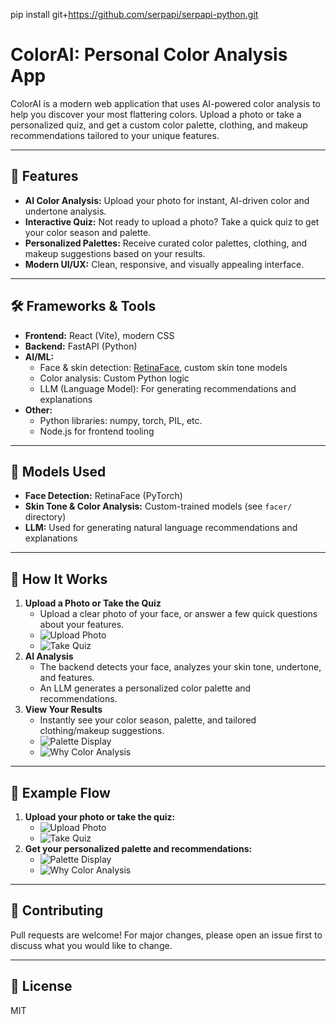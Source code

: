 pip install git+https://github.com/serpapi/serpapi-python.git

# ColorAI: Personal Color Analysis App

ColorAI is a modern web application that uses AI-powered color analysis to help you discover your most flattering colors. Upload a photo or take a personalized quiz, and get a custom color palette, clothing, and makeup recommendations tailored to your unique features.

---

## 🚀 Features
- **AI Color Analysis:** Upload your photo for instant, AI-driven color and undertone analysis.
- **Interactive Quiz:** Not ready to upload a photo? Take a quick quiz to get your color season and palette.
- **Personalized Palettes:** Receive curated color palettes, clothing, and makeup suggestions based on your results.
- **Modern UI/UX:** Clean, responsive, and visually appealing interface.

---

## 🛠 Frameworks & Tools
- **Frontend:** React (Vite), modern CSS
- **Backend:** FastAPI (Python)
- **AI/ML:**
  - Face & skin detection: [RetinaFace](https://github.com/biubug6/Pytorch_Retinaface), custom skin tone models
  - Color analysis: Custom Python logic
  - LLM (Language Model): For generating recommendations and explanations
- **Other:**
  - Python libraries: numpy, torch, PIL, etc.
  - Node.js for frontend tooling

---

## 🧠 Models Used
- **Face Detection:** RetinaFace (PyTorch)
- **Skin Tone & Color Analysis:** Custom-trained models (see `facer/` directory)
- **LLM:** Used for generating natural language recommendations and explanations

---

## 🌈 How It Works
1. **Upload a Photo or Take the Quiz**
   - Upload a clear photo of your face, or answer a few quick questions about your features.
   - ![Upload Photo](docs/screenshots/upload_photo.jpg)
   - ![Take Quiz](docs/screenshots/take_quiz.jpg)
2. **AI Analysis**
   - The backend detects your face, analyzes your skin tone, undertone, and features.
   - An LLM generates a personalized color palette and recommendations.
3. **View Your Results**
   - Instantly see your color season, palette, and tailored clothing/makeup suggestions.
   - ![Palette Display](docs/screenshots/palette_display.jpg)
   - ![Why Color Analysis](docs/screenshots/why_color_analysis.jpg)

---

## 📸 Example Flow
1. **Upload your photo or take the quiz:**
   - ![Upload Photo](docs/screenshots/upload_photo.jpg)
   - ![Take Quiz](docs/screenshots/take_quiz.jpg)
2. **Get your personalized palette and recommendations:**
   - ![Palette Display](docs/screenshots/palette_display.jpg)
   - ![Why Color Analysis](docs/screenshots/why_color_analysis.jpg)

---

## 🤝 Contributing
Pull requests are welcome! For major changes, please open an issue first to discuss what you would like to change.

---

## 📄 License
MIT
  